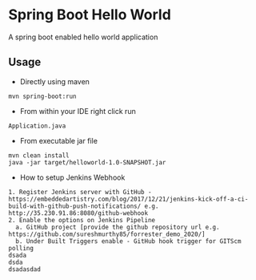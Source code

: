# Spring Boot Hello World

A spring boot enabled hello world application

## Usage

- Directly using maven
```
mvn spring-boot:run
```

- From within your IDE right click run 
```
Application.java
```

- From executable jar file
```
mvn clean install
java -jar target/helloworld-1.0-SNAPSHOT.jar
```

- How to setup Jenkins Webhook
```
1. Register Jenkins server with GitHub - https://embeddedartistry.com/blog/2017/12/21/jenkins-kick-off-a-ci-build-with-github-push-notifications/ e.g. http://35.230.91.86:8080/github-webhook
2. Enable the options on Jenkins Pipeline
  a. GitHub project [provide the github repository url e.g. https://github.com/sureshmurthy85/forrester_demo_2020/]
  b. Under Built Triggers enable - GitHub hook trigger for GITScm polling
dsada
dsda
dsadasdad
